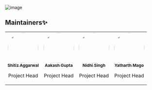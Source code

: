 ![image](https://user-images.githubusercontent.com/53532851/120088932-41f44900-c113-11eb-9435-b1546cfc5cf7.png)

## Maintainers✨
<table>
<tr>
<td align="center"><a href="https://github.com/SHITIZ-AGGARWAL"><img src="https://user-images.githubusercontent.com/53532851/120942660-14795200-c748-11eb-8e5d-1f0924f1ed67.jpg?s=100" width="100px;" alt=""  style="border-radius: 50px" /><br /><sub><b>Shitiz Aggarwal</b></sub></a><br /><p>Project Head</p></td>

<td align="center"><a href="https://github.com/Acash512"><img src="https://avatars.githubusercontent.com/Acash512?s=100" width="100px;" alt=""  style="border-radius: 50px" /><br /><sub><b>Aakash Gupta</b></sub></a><br /><p>Project Head</p></td>

 <td align="center"><a href="https://github.com/nidhisingh-1"><img src="https://avatars.githubusercontent.com/nidhisingh-1?s=100" width="100px;" alt=""  style="border-radius: 50px" /><br /><sub><b>Nidhi Singh</b></sub></a><br /><p>Project Head</p></td>

<td align="center"><a href="https://github.com/yatharthmago-stack"><img src="https://avatars.githubusercontent.com/yatharthmago-stack?s=100" width="100px;" alt=""  style="border-radius: 50px" /><br /><sub><b>Yatharth Mago</b></sub></a><br /><p>Project Head</p></td>

</tr>
</table>
